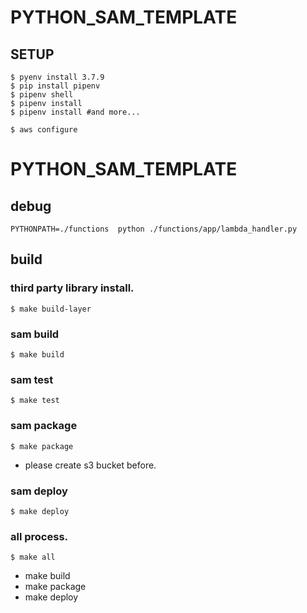# PYTHON_SAM_TEMPLATE
## SETUP
```
$ pyenv install 3.7.9
$ pip install pipenv
$ pipenv shell
$ pipenv install
$ pipenv install #and more...
 
$ aws configure
``` 
# PYTHON_SAM_TEMPLATE
## debug
```
PYTHONPATH=./functions  python ./functions/app/lambda_handler.py
```
## build
### third party library install.
```
$ make build-layer
```

### sam build 
```
$ make build 
```

### sam test 
```
$ make test 
```


### sam package 
```
$ make package 
```
- please create s3 bucket before.

### sam deploy 
```
$ make deploy 
```

### all process. 
```
$ make all
```
* make build
* make package
* make deploy

